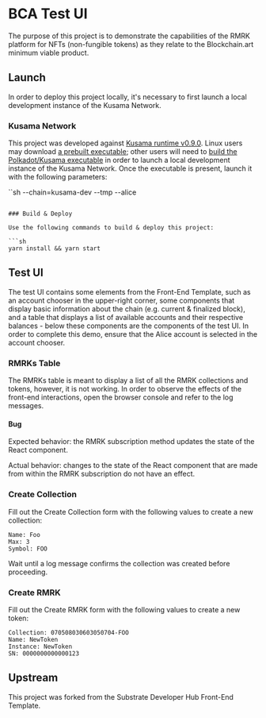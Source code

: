 # BCA Test UI

The purpose of this project is to demonstrate the capabilities of the RMRK platform for NFTs (non-fungible tokens) as they relate to the Blockchain.art minimum viable product.

## Launch

In order to deploy this project locally, it's necessary to first launch a local development instance of the Kusama Network.

### Kusama Network

This project was developed against [Kusama runtime v0.9.0](https://github.com/paritytech/polkadot/releases/tag/v0.9.0). Linux users may download [a prebuilt executable](https://github.com/paritytech/polkadot/releases/download/v0.9.0/polkadot); other users will need to [build the Polkadot/Kusama executable](https://substrate.dev/docs/en/knowledgebase/getting-started/) in order to launch a local development instance of the Kusama Network. Once the executable is present, launch it with the following parameters:

``sh
--chain=kusama-dev --tmp --alice
```

### Build & Deploy

Use the following commands to build & deploy this project:

```sh
yarn install && yarn start
```

## Test UI

The test UI contains some elements from the Front-End Template, such as an account chooser in the upper-right corner, some components that display basic information about the chain (e.g. current & finalized block), and a table that displays a list of available accounts and their respective balances - below these components are the components of the test UI. In order to complete this demo, ensure that the Alice account is selected in the account chooser.

### RMRKs Table

The RMRKs table is meant to display a list of all the RMRK collections and tokens, however, it is not working. In order to observe the effects of the front-end interactions, open the browser console and refer to the log messages.

#### Bug

Expected behavior: the RMRK subscription method updates the state of the React component.

Actual behavior: changes to the state of the React component that are made from within the RMRK subscription do not have an effect.

### Create Collection

Fill out the Create Collection form with the following values to create a new collection:

```
Name: Foo
Max: 3
Symbol: FOO
```

Wait until a log message confirms the collection was created before proceeding.

### Create RMRK

Fill out the Create RMRK form with the following values to create a new token:

```
Collection: 070508030603050704-FOO
Name: NewToken
Instance: NewToken
SN: 0000000000000123
```

## Upstream

This project was forked from the Substrate Developer Hub Front-End Template.
